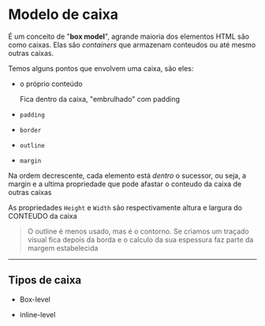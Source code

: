 <link rel="stylesheet" href="style.css">

# Modelo de caixa

É um conceito de "**box model**", agrande maioria dos elementos HTML são como caixas. Elas são *containers* que armazenam conteudos ou até mesmo outras caixas.

Temos alguns pontos que envolvem uma caixa, são eles: 

- o próprio conteúdo

  Fica dentro da caixa, "embrulhado" com padding

- `padding`

- `border`

- `outline`

- `margin`

Na ordem decrescente, cada elemento está *dentro* o sucessor, ou seja, a margin e a ultima propriedade que pode afastar o conteudo da caixa de outras caixas

As propriedades `Height` e `Width` são respectivamente altura e largura do CONTEUDO da caixa

> O outline é menos usado, mas é o contorno. Se criamos um traçado visual fica depois da borda e o calculo da sua espessura faz parte da margem estabelecida 

---

## Tipos de caixa

- Box-level

- inline-level